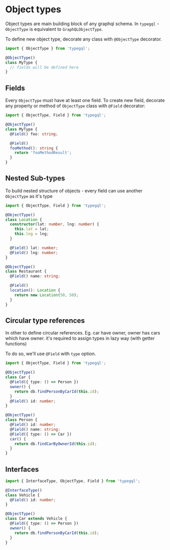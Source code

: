 # Object types

Object types are main building block of any graphql schema. In `typegql` - `ObjectType` is equivalent to `GraphQLObjectType`.

To define new object type, decorate any class with `@ObjectType` decorator.

```ts
import { ObjectType } from 'typegql';

@ObjectType()
class MyType {
  // fields will be defined here
}
```

## Fields

Every `ObjectType` must have at least one field. To create new field, decorate any property or method of `ObjectType` class with `@Field` decorator:

```ts
import { ObjectType, Field } from 'typegql';

@ObjectType()
class MyType {
  @Field() foo: string;

  @Field()
  fooMethod(): string {
    return 'fooMethodResult';
  }
}
```

## Nested Sub-types

To build nested structure of objects - every field can use another `ObjectType` as it's type

```ts
import { ObjectType, Field } from 'typegql';

@ObjectType()
class Location {
  constructor(lat: number, lng: number) {
    this.lat = lat;
    this.lng = lng;
  }

  @Field() lat: number;
  @Field() lng: number;
}

@ObjectType()
class Restaurant {
  @Field() name: string;

  @Field()
  location(): Location {
    return new Location(50, 50);
  }
}
```

## Circular type references

In other to define circular references. Eg. car have owner, owner has cars which have owner. it's required to assign types in lazy way (with getter functions)

To do so, we'll use `@Field` with `type` option.

```ts
import { ObjectType, Field } from 'typegql';

@ObjectType()
class Car {
  @Field({ type: () => Person })
  owner() {
    return db.findPersonByCarId(this.id);
  }
  @Field() id: number;
}

@ObjectType()
class Person {
  @Field() id: number;
  @Field() name: string;
  @Field({ type: () => Car })
  car() {
    return db.findCarByOwnerId(this.id);
  }
}
```

## Interfaces

```ts
import { InterfaceType, ObjectType, Field } from 'typegql';

@InterfaceType()
class Vehicle {
  @Field() id: number;
}

@ObjectType()
class Car extends Vehicle {
  @Field({ type: () => Person })
  owner() {
    return db.findPersonByCarId(this.id);
  }
}
```
